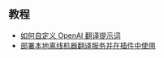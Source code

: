 <div class="sponsor-container"></div>
<div class="ww-ads wwads-cn wwads-horizontal" data-id="327"></div>

<h2>教程</h2>

* [如何自定义 OpenAI 翻译提示词](/tutorial/how_to_customize_translation_prompts.md)
* [部署本地离线机器翻译服务并在插件中使用](https://github.com/YiiGuxing/TranslationPlugin/discussions/5411)
